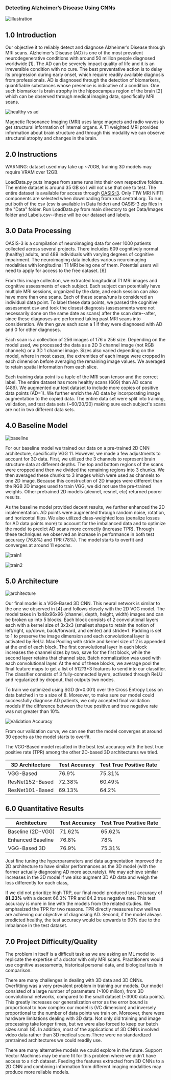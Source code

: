 ### Detecting Alzheimer’s Disease Using CNNs

![Illustration](https://lh4.googleusercontent.com/iBaQAtsTKfKx1YJlZHdhJDeps7e4HjEIZ8WdjHcgtmeKbqVzDlo75OwHu707RoJX7xD5g6vKLqfN244mfIT9x2eaCwB3lX7d-kY5YeDJr5tky6MXxXtsaVouQF2HirP87Fc3T84Q)

## 1.0 Introduction

Our objective it to reliably detect and diagnose Alzheimer’s Disease through MRI scans. Alzheimer’s Disease (AD) is one of the most prevalent neurodegenerative conditions with around 50 million people diagnosed worldwide [1]. The AD can be severely impact quality of life and it is an irreversible condition with no cure. The best preventative action is to delay its progression during early onset, which require readily available diagnosis from professionals. AD is diagnosed through the detection of biomarkers, quantifiable substances whose presence is indicative of a condition. One such biomarker is brain atrophy in the hippocampus region of the brain [2] which can be observed through medical imaging data, specifically MRI scans.

![healthy vs ad](https://lh6.googleusercontent.com/epBGnhx10D1TcgZDeuayp57vTo5BNE6HcUxp97lz9kVa3Bcv0oIRNVN6WnbrkbRemb3JVWKMXJ871Qhh_F-PN4nLsiKBeZyiB08HLV6m)

Magnetic Resonance Imaging (MRI) uses large magnets and radio waves to get structural information of internal organs. A T1 weighted MRI provides information about brain structure and through this modality we can observe structural atrophy and changes in the brain.

## 2.0 Instructions

WARNING: dataset used may take up ~70GB, training 3D models may require VRAM over 12GB.

LoadData.py puts images from same runs into their own respective folders. 
The entire dataset is around 35 GB so I will not use that one to test. The entire dataset is available for access through [OASIS-3](https://www.oasis-brains.org). Only T1W MRI NIFTI components are selected when downloading from xnat.central.org.
To run, put both of the csv (csv is available in Data folder) and OASIS-3 zip files in the "Data" folder.
Run LoadData.py from main directory to get Data/Images folder and Labels.csv--these will be our dataset and labels.

## 3.0 Data Processing

OASIS-3 is a compilation of neuroimaging data for over 1000 patients collected across several projects. There includes 609 cognitively normal (healthy) adults, and 489 individuals with varying degrees of cognitive impairment. The neuroimaging data includes various neuroimaging modalities with longitudinal T1 MRI being one of them. Potential users will need to apply for access to the free dataset. [6]

From this image collection, we extracted longitudinal T1 MRI images and cognitive assessments of each subject. Each subject can potentially have multiple MRI sessions, organized by the date, and each session can also have more than one scans. Each of these scans/runs is considered an individual data point. To label these data points, we parsed the cognitive assessment csv and took the closest diagnosis (assessments were not necessarily done on the same date as scans) after the scan date--after, since these diagnoses are performed taking past MRI scans into consideration. We then gave each scan a 1 if they were diagnosed with AD and 0 for other diagnoses.

Each scan is a collection of 256 images of 176 x 256 size. Depending on the model used, we processed the data as a 2D 3 channel image (not RGB channels) or a 3D 1 channel image. Sizes also varied depending on the model, where in most cases, the extremities of each image were cropped in each dimension before averaging the remaining image values. We averaged to retain spatial information from each slice.

Each training data point is a tuple of the MRI scan tensor and the correct label. The entire dataset has more healthy scans (609) than AD scans (489). We augmented our test dataset to include more copies of positive data points (AD=1). We further enrich the AD data by incorporating image augmentation to the copied data. The entire data set were split into training, validation, and test data sets (~60/20/20) making sure each subject's scans are not in two different data sets.

## 4.0 Baseline Model

![baseline](https://lh4.googleusercontent.com/h1qIqPcEVc1SFZyDhuqi6vgoLqtcxaQP-2dHRaZB-Gpf18A3IeDJ00aa84bZHafsuXhskcVXBKRJFTiJc0t_IvUsDighLufs0np47DEbvzjfoog_TDTjkcqf0KbYo-EoehtK711B)

For our baseline model we trained our data on a pre-trained 2D CNN architecture, specifically VGG 11. However, we made a few adjustments to account for 3D data. First, we utilized the 3 channels to represent brain structure data at different depths. The top and bottom regions of the scans were cropped and then we divided the remaining regions into 3 chunks. We then averaged these chunks to 3 images which were used as channels to one 2D image. Because this construction of 2D images were different than the RGB 2D images used to train VGG, we did not use the pre-trained weights. Other pretrained 2D models (alexnet, resnet, etc) returned poorer results. 

As the baseline model provided decent results, we further enhanced the 2D implementation. AD points were augmented through random noise, rotation, and horizontal flips. We also utilized class-weighted loss (penalize losses for AD data points more) to account for the imbalanced data and to optimize the model to predict AD scans more correctly (increase TPR). Through these techniques we observed an increase in performance in both test accuracy (76.8%) and TPR (78%). The model starts to overfit and converges at around 11 epochs.

![train1](https://lh3.googleusercontent.com/X4fo6L007RJkkfvuQu1iktLXusepDJrAXRssaf6R2CmOvNVCZiACwIOx9zJEJzwX2fSgF_oyGCfixtMUZxvBRs2ODJNcNdxyqV3PkvZooKRqGKts3YE3exW4jKwKzV_9eF3QJ1p-)

![train2](https://lh3.googleusercontent.com/Bflpl4HC5o_IGhENCCIjZYUGupwM-1bRMUMzhSJFEpO_8-GWIVV_heZVZoq9fyTO36WvAdMsyUIag4BsI8VjPZySRuh815EhY7qKe-dPXNaw-meqEGsoy0i6vXNhvYToShczqKTm)

## 5.0 Architecture

![architecture](https://lh6.googleusercontent.com/wtLlW3B4JSgRQG9pQrOxNCQbg7R025hWkWysPqg1T8dbZydCU2lAi1rSC8LHnjKiG20hnXHGLq1iuSjLUeGR9FwTtil-XsIuYs2P2Hm83s18rRkySIx3nuYIfqLwEIv1ttxJOwEC)

Our final model is a VGG-Based 3D CNN. This neural network is similar to the one we observed in [4] and follows closely with the 2D VGG model. The model takes in 1x48x96x96 (channel, depth, height, width) images and can be broken up into 5 blocks. Each block consists of 2 convolutional layers each with a kernel size of 3x3x3 (smallest shape to retain the notion of left/right, up/down, back/forward, and center) and stride=1. Padding is set to 1 to preserve the image dimension and each convolutional layer is activated by ReLU.  Max Pooling with stride and kernel size of 2 is appended at the end of each block. The first convolutional layer in each block increases the channel sizes by two, save for the first block, while the second layer retains that channel size. Batch normalization was used with each convolutional layer. At the end of these blocks, we average pool the final feature maps to get a list of 512*1*3*3 features to send into our classifier. The classifier consists of 3 fully-connected layers, activated through ReLU and regularized by dropout, that outputs two nodes.

To train we optimized using SGD (lr=0.001) over the Cross Entropy Loss on data batched in to a size of 8. Moreover, to make sure our model could successfully diagnose AD patients, we only accepted final validation models if the difference between the true positive and true negative rate was not greater than 10%.

![Validation Accuracy](https://lh3.googleusercontent.com/MiJdyPqnoHkyUTrGJ1qQHmFHOhwAxeHbPQVAr2kHQyGDAVxGLqj9UXPrwdn7sAUStmIYXYgOLVTz3st7neT-brk4pPBWCmYfLBmifXttP5uOzW3sDTknlkAPTYRodYGFat1ULKSW)

From our validation curve, we can see that the model converges at around 30 epochs as the model starts to overfit.

The VGG-Based model resulted in the best test accuracy with the best true positive rate (TPR) among the other 2D-based 3D architectures we tried. 

| 3D Architecture | Test Accuracy | Test True Positive Rate |
| --------------- | ------------- | ----------------------- |
| VGG-Based       | 76.9%         | 75.31% |
| ResNet152-Based | 72.38%        |   60.49% |
| ResNet101-Based | 69.13%        |    64.2% |

## 6.0 Quantitative Results

| Architecture | Test Accuracy | Test True Positive Rate |
| --------------- | ------------- | ----------------------- |
| Baseline (2D-VGG)       | 71.62%         | 65.62% |
| Enhanced Baseline | 76.8%        |   78% |
| VGG-Based 3D| 76.9%        |    75.31% |

Just fine tuning the hyperparameters and data augmentation improved the 2D architecture to have similar performances as the 3D model (with the former actually diagnosing AD more accurately). We may achieve similar increases in the 3D model if we also augment 3D AD data and weigh the loss differently for each class,

If we did not prioritize high TRP, our final model produced test accuracy of **81.23%** with a decent 66.3% TPR and 84.2 true negative rate. This test accuracy is more in line with the models from the related studies. We emphasized the TPR for two reasons. TPR directly measures how well we are achieving our objective of diagnosing AD. Second, if the model always predicted healthy, the test accuracy would be upwards to 90% due to the imbalance in the test dataset.

## 7.0 Project Difficulty/Quality

The problem in itself is a difficult task as we are asking an ML model to replicate the expertise of a doctor with only MRI scans. Practitioners would use cognitive assessments, historical personal data, and biological tests in comparison.

There are many challenges in dealing with 3D data and 3D CNNs. Overfitting was a very prevalent problem in training our models. Our model consisted of a large number of parameters (>100 milion), from 3D convolutional networks, compared to the small dataset (~3000 data points). This greatly increases our generalization error as the error bound is proportional to how complex our model is (VC dimension) and inversely proportional to the number of data points we train on. Moreover, there were hardware limitations dealing with 3D data. Not only did training and image processing take longer times, but we were also forced to keep our batch sizes small (8). In addition, most of the applications of 3D CNNs involved video data rather than 3D medical scans.There were no standardized pretrained architectures we could readily use. 

There are many alternative models we could explore in the future. Support Vector Machines may be more fit for this problem where we didn’t have access to a rich dataset. Feeding the features extracted from 3D CNNs to a 2D CNN and combining information from different imaging modalities may produce more reliable models.
